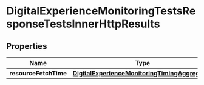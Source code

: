 

# DigitalExperienceMonitoringTestsResponseTestsInnerHttpResults


## Properties

| Name | Type | Description | Notes |
|------------ | ------------- | ------------- | -------------|
|**resourceFetchTime** | [**DigitalExperienceMonitoringTimingAggregates**](DigitalExperienceMonitoringTimingAggregates.md) |  |  |



